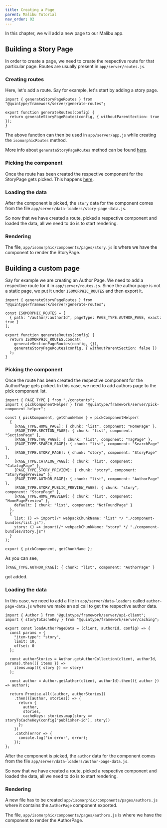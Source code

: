 ```yaml
---
title: Creating a Page
parent: Malibu Tutorial
nav_order: 02
---
```


In this chapter, we will add a new page to our Malibu app.

## Building a Story Page

In order to create a page, we need to create the respective route for that particular page. Routes are usually present in `app/server/routes.js`.


### Creating routes

Here, let's add a route. Say for example, let's start by adding a story page.

```
import { generateStoryPageRoutes } from "@quintype/framework/server/generate-routes";

export function generateRoutes(config) {
  return generateStoryPageRoutes(config, { withoutParentSection: true });
}

```

The above function can then be used in `app/server/app.js` while creating the `isomorphicRoutes` method.

More info about `generateStoryPageRoutes` method can be found [here](https://developers.quintype.com/quintype-node-framework/module-generate-routes.html).

### Picking the component
Once the route has been created the respective component for the StoryPage gets picked. This happens [here](https://github.com/quintype/malibu/blob/master/app/isomorphic/pick-component.js#L10).

### Loading the data
After the component is picked, the `story` data for the component comes from the file `app/server/data-loaders/story-page-data.js`.

So now that we have created a route, picked a respective component and loaded the data, all we need to do is to start rendering.

### Rendering

The file, `app/isomorphic/components/pages/story.js` is where we have the component to render the StoryPage.


## Building a custom page

Say for example we are creating an Author Page. We need to add a respective route for it in `app/server/routes.js`. Since the author page is not a static page, we put it under `ISOMORPHIC_ROUTES` and then export it.

```
import { generateStoryPageRoutes } from "@quintype/framework/server/generate-routes";

const ISOMORPHIC_ROUTES = [
  { path: "/author/:authorId", pageType: PAGE_TYPE.AUTHOR_PAGE, exact: true }
];

export function generateRoutes(config) {
  return ISOMORPHIC_ROUTES.concat(
    generateSectionPageRoutes(config, {}),
    generateStoryPageRoutes(config, { withoutParentSection: false })
  );
}

```

### Picking the component

Once the route has been created the respective component for the AuthorPage gets picked. In this case, we need to add authors page to the pick component list.

```
import { PAGE_TYPE } from "./constants";
import { pickComponentHelper } from "@quintype/framework/server/pick-component-helper";

const { pickComponent, getChunkName } = pickComponentHelper(
  {
    [PAGE_TYPE.HOME_PAGE]: { chunk: "list", component: "HomePage" },
    [PAGE_TYPE.SECTION_PAGE]: { chunk: "list", component: "SectionPage" },
    [PAGE_TYPE.TAG_PAGE]: { chunk: "list", component: "TagPage" },
    [PAGE_TYPE.SEARCH_PAGE]: { chunk: "list", component: "SearchPage" },
    [PAGE_TYPE.STORY_PAGE]: { chunk: "story", component: "StoryPage" },
    [PAGE_TYPE.CATALOG_PAGE]: { chunk: "list", component: "CatalogPage" },
    [PAGE_TYPE.STORY_PREVIEW]: { chunk: "story", component: "StoryPagePreview" },
    [PAGE_TYPE.AUTHOR_PAGE]: { chunk: "list", component: "AuthorPage" },
    [PAGE_TYPE.STORY_PUBLIC_PREVIEW_PAGE]: { chunk: "story", component: "StoryPage" },
    [PAGE_TYPE.HOME_PREVIEW]: { chunk: "list", component: "HomePagePreview" },
    default: { chunk: "list", component: "NotFoundPage" }
  },
  {
    list: () => import(/* webpackChunkName: "list" */ "./component-bundles/list.js"),
    story: () => import(/* webpackChunkName: "story" */ "./component-bundles/story.js")
  }
);

export { pickComponent, getChunkName };
```

As you can see,
```
[PAGE_TYPE.AUTHOR_PAGE]: { chunk: "list", component: "AuthorPage" }
```
got added.


### Loading the data

In this case, we need to add a file in `app/server/data-loaders` called
`author-page-data.js` where we make an api call to get the respective author data.

```
import { Author } from "@quintype/framework/server/api-client";
import { storyToCacheKey } from "@quintype/framework/server/caching";

export const loadAuthorPageData = (client, authorId, config) => {
  const params = {
    "item-type": "story",
    limit: 10,
    offset: 0
  };

  const authorStories = Author.getAuthorCollection(client, authorId, params).then(({ items }) =>
    items.map(({ story }) => story)
  );

  const author = Author.getAuthor(client, authorId).then(({ author }) => author);

  return Promise.all([author, authorStories])
    .then(([author, stories]) => {
      return {
        author,
        stories,
        cacheKeys: stories.map(story => storyToCacheKey(config["publisher-id"], story))
      };
    })
    .catch(error => {
      console.log("in error", error);
    });
};
```

After the component is picked, the `author` data for the component comes from the file `app/server/data-loaders/author-page-data.js`.

So now that we have created a route, picked a respective component and loaded the data, all we need to do is to start rendering.

### Rendering

A new file has to be created `app/isomorphic/components/pages/authors.js` where it contains the `AuthorPage` component exported.

The file, `app/isomorphic/components/pages/authors.js` is where we have the component to render the AuthorPage.




